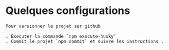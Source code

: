 # Quelques configurations 

    Pour versionner le projet sur github 

    . Executer la commande `npm execute-husky`
    . Commit le projet `npm commit` et suivre les instructions .
